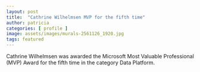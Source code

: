 ```yaml
---
layout: post
title:  "Cathrine Wilhelmsen MVP for the fifth time"
author: patricia
categories: [ profile ]
image: assets/images/murals-2561126_1920.jpg
tags: featured
---
```

Cathrine Wilhelmsen was awarded the Microsoft Most Valuable Professional (MVP) Award for the fifth time in the category Data Platform.